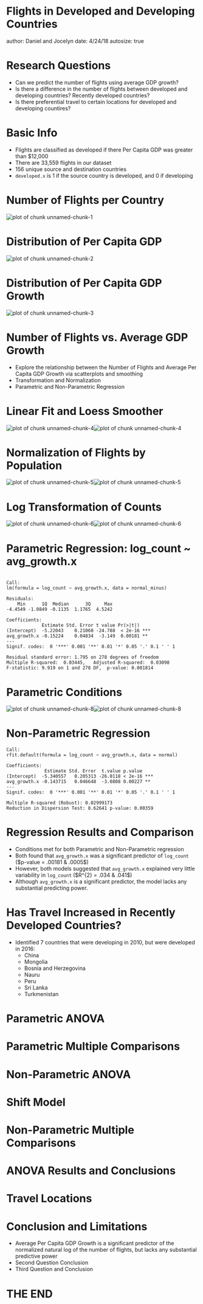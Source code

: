 Flights in Developed and Developing Countries
========================================================
author: Daniel and Jocelyn
date: 4/24/18
autosize: true

Research Questions
========================================================

- Can we predict the number of flights using average GDP growth?
- Is there a difference in the number of flights between developed and developing countries? Recently developed countries?
- Is there preferential travel to certain locations for developed and developing countires?

Basic Info
========================================================

- Flights are classified as developed if there Per Capita GDP was greater than $12,000
- There are 33,559 flights in our dataset
- 156 unique source and destination countries
- `developed.x` is 1 if the source country is developed, and 0 if developing

Number of Flights per Country
========================================================

![plot of chunk unnamed-chunk-1](GroupFPresentation-figure/unnamed-chunk-1-1.png)


Distribution of Per Capita GDP
========================================================

![plot of chunk unnamed-chunk-2](GroupFPresentation-figure/unnamed-chunk-2-1.png)

Distribution of Per Capita GDP Growth
========================================================

![plot of chunk unnamed-chunk-3](GroupFPresentation-figure/unnamed-chunk-3-1.png)

Number of Flights vs. Average GDP Growth
========================================================

- Explore the relationship between the Number of Flights and Average Per Capita GDP Growth via scatterplots and smoothing
- Transformation and Normalization
- Parametric and Non-Parametric Regression

Linear Fit and Loess Smoother
========================================================

![plot of chunk unnamed-chunk-4](GroupFPresentation-figure/unnamed-chunk-4-1.png)![plot of chunk unnamed-chunk-4](GroupFPresentation-figure/unnamed-chunk-4-2.png)

Normalization of Flights by Population
========================================================

![plot of chunk unnamed-chunk-5](GroupFPresentation-figure/unnamed-chunk-5-1.png)![plot of chunk unnamed-chunk-5](GroupFPresentation-figure/unnamed-chunk-5-2.png)

Log Transformation of Counts
========================================================

![plot of chunk unnamed-chunk-6](GroupFPresentation-figure/unnamed-chunk-6-1.png)![plot of chunk unnamed-chunk-6](GroupFPresentation-figure/unnamed-chunk-6-2.png)

Parametric Regression: log_count ~ avg_growth.x
========================================================


```

Call:
lm(formula = log_count ~ avg_growth.x, data = normal_minus)

Residuals:
    Min      1Q  Median      3Q     Max 
-4.4549 -1.0849 -0.1135  1.1765  4.5242 

Coefficients:
             Estimate Std. Error t value Pr(>|t|)    
(Intercept)  -5.22043    0.21060 -24.788  < 2e-16 ***
avg_growth.x -0.15224    0.04834  -3.149  0.00181 ** 
---
Signif. codes:  0 '***' 0.001 '**' 0.01 '*' 0.05 '.' 0.1 ' ' 1

Residual standard error: 1.795 on 278 degrees of freedom
Multiple R-squared:  0.03445,	Adjusted R-squared:  0.03098 
F-statistic: 9.919 on 1 and 278 DF,  p-value: 0.001814
```

Parametric Conditions
========================================================

![plot of chunk unnamed-chunk-8](GroupFPresentation-figure/unnamed-chunk-8-1.png)![plot of chunk unnamed-chunk-8](GroupFPresentation-figure/unnamed-chunk-8-2.png)

Non-Parametric Regression
========================================================


```
Call:
rfit.default(formula = log_count ~ avg_growth.x, data = normal)

Coefficients:
              Estimate Std. Error  t.value p.value    
(Intercept)  -5.340557   0.205313 -26.0118 < 2e-16 ***
avg_growth.x -0.143715   0.046648  -3.0808 0.00227 ** 
---
Signif. codes:  0 '***' 0.001 '**' 0.01 '*' 0.05 '.' 0.1 ' ' 1

Multiple R-squared (Robust): 0.02999173 
Reduction in Dispersion Test: 8.62641 p-value: 0.00359 
```

Regression Results and Comparison
========================================================

- Conditions met for both Parametric and Non-Parametric regression
- Both found that `avg_growth.x` was a significant predictor of `log_count` ($p-value = .00181 & .0005$)
- However, both models suggested that `avg_growth.x` explained very little variability in `log_count` ($R^{2} = .034 & .041$)
- Although `avg_growth.x` is a significant predictor, the model lacks any substantial predicting power.

Has Travel Increased in Recently Developed Countries?
========================================================

- Identified 7 countries that were developing in 2010, but were developed in 2016:
  - China
  - Mongolia
  - Bosnia and Herzegovina
  - Nauru
  - Peru
  - Sri Lanka
  - Turkmenistan
  
Parametric ANOVA
========================================================

Parametric Multiple Comparisons 
========================================================

Non-Parametric ANOVA
========================================================

Shift Model
========================================================

Non-Parametric Multiple Comparisons
========================================================

ANOVA Results and Conclusions
========================================================

Travel Locations
========================================================

Conclusion and Limitations
========================================================

- Average Per Capita GDP Growth is a significant predictor of the normalized natural log of the number of flights, but lacks any substantial predictive power
- Second Question Conclusion
- Third Question and Conclusion

THE END
========================================================

